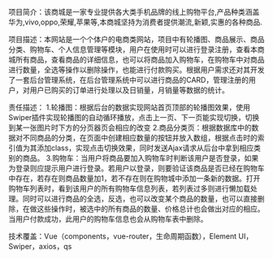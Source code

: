 
项目简介：该商城是一家专业提供各大类手机品牌的线上购物平台,产品种类涵盖华为,vivo,oppo,荣耀,苹果等,本商城坚持为消费者提供潮流,新颖,实惠的各种商品.

项目描述：本网站是一个个体户的电商类网站，项目中有轮播图、商品展示、商品分类、购物车、个人信息管理等模块，用户在使用时可以进行登录注册，查看本商城所有商品，查看商品的详细信息，也可以将商品加入购物车，在购物车中对商品进行数量，全选等操作以删除操作，也能进行付款购买。根据用户需求还对其开发了一套后台管理系统，在后台管理系统中可以进行商品的CARD，管理注册的用户，对用户已购买的订单进行处理以及日销量，月销量等数据的统计。

责任描述：
1.轮播图：根据后台的数据实现网站首页顶部的轮播图效果，使用Swiper插件实现轮播图的自动循环播放，点击上一页、下一页能实现切换，切换到某一张图片时下方的分页器页会相应的改变
2.商品分类页：根据数据库中的数据对不同商品的分类，在页面中创建相应数量的按钮并放入数组，根据点击时的索引值为其添加class，实现点击切换效果，同时发送Ajax请求从后台中拿到相应类别的商品。
3.购物车：当用户将商品要加入购物车时判断该用户是否登录，如果为登录则应提示用户进行登录。若用户以登录，则要验证该商品是否已经在购物车中存在，若存在则商品数量加1，若不存在则在购物城中添加一条新的数据。打开购物车列表时，看到该用户的所有购物车信息列表，若列表过多则进行懒加载处理。同时可以进行商品的全选，反选，也可以改变某个商品的数量，也可以直接删除，在做这些操作时，被选中的所有商品的数量、价格总计也会做出对应的相应。当用户付款成功，此用户的购物车信息也会从购物车表中删除。

技术覆盖：Vue（components，vue-router，生命周期函数），Element UI，Swiper，axios，qs

